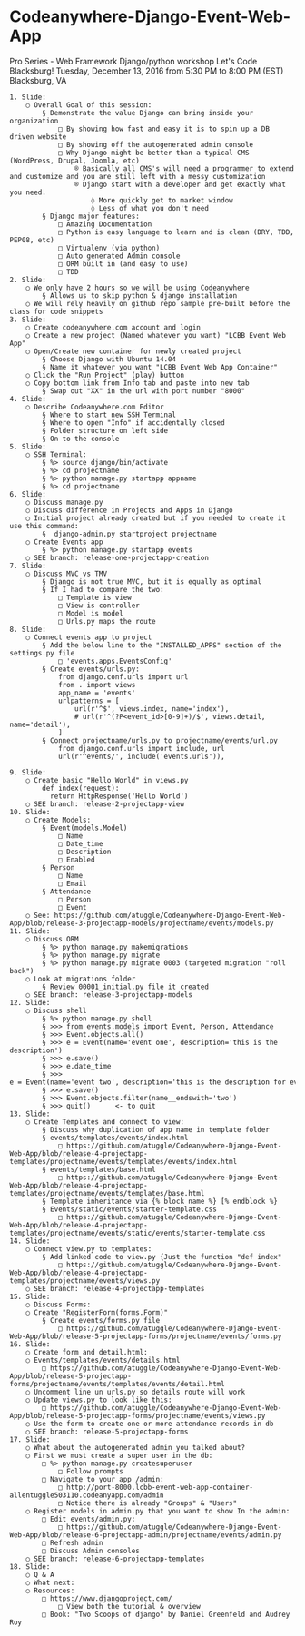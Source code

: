 # Codeanywhere-Django-Event-Web-App
 Pro Series - Web Framework Django/python workshop Let's Code Blacksburg! Tuesday, December 13, 2016 from 5:30 PM to 8:00 PM (EST) Blacksburg, VA

	1. Slide:
		○ Overall Goal of this session:
			§ Demonstrate the value Django can bring inside your organization
				□ By showing how fast and easy it is to spin up a DB driven website
				□ By showing off the autogenerated admin console 
				□ Why Django might be better than a typical CMS (WordPress, Drupal, Joomla, etc)
					® Basically all CMS's will need a programmer to extend and customize and you are still left with a messy customization
					® Django start with a developer and get exactly what you need.
						◊ More quickly get to market window
						◊ Less of what you don't need
			§ Django major features:
				□ Amazing Documentation
				□ Python is easy language to learn and is clean (DRY, TDD, PEP08, etc)
				□ Virtualenv (via python)
				□ Auto generated Admin console
				□ ORM built in (and easy to use)
				□ TDD
	2. Slide:
		○ We only have 2 hours so we will be using Codeanywhere
			§ Allows us to skip python & django installation
		○ We will rely heavily on github repo sample pre-built before the class for code snippets
	3. Slide:
		○ Create codeanywhere.com account and login
		○ Create a new project (Named whatever you want) "LCBB Event Web App"
		○ Open/Create new container for newly created project
			§ Choose Django with Ubuntu 14.04
			§ Name it whatever you want "LCBB Event Web App Container"
		○ Click the "Run Project" (play) button
		○ Copy bottom link from Info tab and paste into new tab 
			§ Swap out "XX" in the url with port number "8000"
	4. Slide:
		○ Describe Codeanywhere.com Editor
			§ Where to start new SSH Terminal
			§ Where to open "Info" if accidentally closed
			§ Folder structure on left side
			§ On to the console
	5. Slide:
		○ SSH Terminal:
			§ %> source django/bin/activate
			§ %> cd projectname
			§ %> python manage.py startapp appname
			§ %> cd projectname
	6. Slide:
		○ Discuss manage.py
		○ Discuss difference in Projects and Apps in Django
		○ Initial project already created but if you needed to create it use this command:
			§  django-admin.py startproject projectname
		○ Create Events app
			§ %> python manage.py startapp events
		○ SEE branch: release-one-projectapp-creation
	7. Slide:
		○ Discuss MVC vs TMV
			§ Django is not true MVC, but it is equally as optimal
			§ If I had to compare the two:
				□ Template is view
				□ View is controller
				□ Model is model
				□ Urls.py maps the route
	8. Slide:
		○ Connect events app to project
			§ Add the below line to the "INSTALLED_APPS" section of the settings.py file
				□ 'events.apps.EventsConfig'
			§ Create events/urls.py:
				from django.conf.urls import url
				from . import views
				app_name = 'events'
				urlpatterns = [
				    url(r'^$', views.index, name='index'),
				    # url(r'^(?P<event_id>[0-9]+)/$', views.detail, name='detail'),
				]
			§ Connect projectname/urls.py to projectname/events/url.py
				from django.conf.urls import include, url
				url(r'^events/', include('events.urls')),
				
	9. Slide:
		○ Create basic "Hello World" in views.py
			def index(request):
			  return HttpResponse('Hello World')
		○ SEE branch: release-2-projectapp-view
	10. Slide:
		○ Create Models:
			§ Event(models.Model)
				□ Name
				□ Date_time
				□ Description
				□ Enabled
			§ Person
				□ Name
				□ Email
			§ Attendance
				□ Person
				□ Event
		○ See: https://github.com/atuggle/Codeanywhere-Django-Event-Web-App/blob/release-3-projectapp-models/projectname/events/models.py
	11. Slide:
		○ Discuss ORM
			§ %> python manage.py makemigrations
			§ %> python manage.py migrate
			§ %> python manage.py migrate 0003 (targeted migration "roll back")
		○ Look at migrations folder
			§ Review 00001_initial.py file it created
		○ SEE branch: release-3-projectapp-models
	12. Slide: 
		○ Discuss shell
			§ %> python manage.py shell
			§ >>> from events.models import Event, Person, Attendance
			§ >>> Event.objects.all() 
			§ >>> e = Event(name='event one', description='this is the description')
			§ >>> e.save() 
			§ >>> e.date_time
			§ >>> e = Event(name='event two', description='this is the description for event two')
			§ >>> e.save()
			§ >>> Event.objects.filter(name__endswith='two')  
			§ >>> quit()      <- to quit
	13. Slide:
		○ Create Templates and connect to view:
			§ Discuss why duplication of app name in template folder
			§ events/templates/events/index.html
				□ https://github.com/atuggle/Codeanywhere-Django-Event-Web-App/blob/release-4-projectapp-templates/projectname/events/templates/events/index.html
			§ events/templates/base.html
				□ https://github.com/atuggle/Codeanywhere-Django-Event-Web-App/blob/release-4-projectapp-templates/projectname/events/templates/base.html
			§ Template inheritance via {% block name %} [% endblock %}
			§ Events/static/events/starter-template.css
				□ https://github.com/atuggle/Codeanywhere-Django-Event-Web-App/blob/release-4-projectapp-templates/projectname/events/static/events/starter-template.css
	14. Slide:
		○ Connect view.py to templates:
			§ Add linked code to view.py {Just the function "def index"
				□ https://github.com/atuggle/Codeanywhere-Django-Event-Web-App/blob/release-4-projectapp-templates/projectname/events/views.py
		○ SEE branch: release-4-projectapp-templates
	15. Slide:
		○ Discuss Forms:
		○ Create "RegisterForm(forms.Form)" 
			§ Create events/forms.py file
				□ https://github.com/atuggle/Codeanywhere-Django-Event-Web-App/blob/release-5-projectapp-forms/projectname/events/forms.py
	16. Slide:
		○ Create form and detail.html:
		○ Events/templates/events/details.html
			□ https://github.com/atuggle/Codeanywhere-Django-Event-Web-App/blob/release-5-projectapp-forms/projectname/events/templates/events/detail.html
		○ Uncomment line un urls.py so details route will work
		○ Update views.py to look like this:
			□ https://github.com/atuggle/Codeanywhere-Django-Event-Web-App/blob/release-5-projectapp-forms/projectname/events/views.py
		○ Use the form to create one or more attendance records in db
		○ SEE branch: release-5-projectapp-forms
	17. Slide:
		○ What about the autogenerated admin you talked about?
		○ First we must create a super user in the db:
			□ %> python manage.py createsuperuser
				□ Follow prompts
			□ Navigate to your app /admin:
				□ http://port-8000.lcbb-event-web-app-container-allentuggle503110.codeanyapp.com/admin
				□ Notice there is already "Groups" & "Users"
		○ Register models in admin.py that you want to show In the admin:
			□ Edit events/admin.py:
				□ https://github.com/atuggle/Codeanywhere-Django-Event-Web-App/blob/release-6-projectapp-admin/projectname/events/admin.py
			□ Refresh admin 
			□ Discuss Admin consoles
		○ SEE branch: release-6-projectapp-templates
	18. Slide:
		○ Q & A
		○ What next:
		○ Resources:
			□ https://www.djangoproject.com/
				□ View both the tutorial & overview
			□ Book: "Two Scoops of django" by Daniel Greenfeld and Audrey Roy

